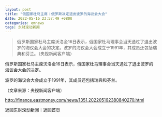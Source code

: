 ```yaml
---
layout: post
title: "俄国家杜马主席：俄罗斯决定退出波罗的海议会大会"
date: 2022-05-16 23:57:49 +0800
categories: emnews
tags: 东财滚动新闻
---
```

> 俄罗斯国家杜马主席沃洛金16日表示，俄国家杜马理事会当天通过了退出波罗的海议会大会的决定。波罗的海议会大会成立于1991年，其成员还包括瑞典和芬兰。（央视新闻客户端）

<p>俄罗斯国家杜马主席沃洛金16日表示，俄国家杜马理事会当天通过了退出波罗的海议会大会的决定。</p>
 <p>波罗的海议会大会成立于1991年，其成员还包括瑞典和芬兰。 </p><p class="em_media">（文章来源：央视新闻客户端）</p>

<http://finance.eastmoney.com/news/1351,202205162380840270.html>

[返回东财滚动新闻](//finews.withounder.com/emnews/)｜[返回首页](//finews.withounder.com/)